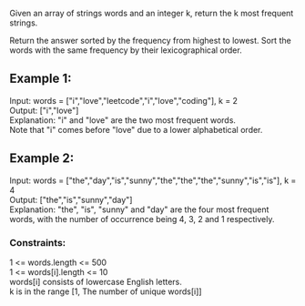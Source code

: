 Given an array of strings words and an integer k, return the k most frequent strings.  
  
Return the answer sorted by the frequency from highest to lowest. Sort the words with the same frequency by their lexicographical order.

 
  
## Example 1:  

Input: words = ["i","love","leetcode","i","love","coding"], k = 2  
Output: ["i","love"]   
Explanation: "i" and "love" are the two most frequent words.  
Note that "i" comes before "love" due to a lower alphabetical order.  
## Example 2:  
 
Input: words = ["the","day","is","sunny","the","the","the","sunny","is","is"], k = 4  
Output: ["the","is","sunny","day"]  
Explanation: "the", "is", "sunny" and "day" are the four most frequent words, with the number of occurrence being 4, 3, 2 and 1 respectively.
   

### Constraints:  
  
1 <= words.length <= 500  
1 <= words[i].length <= 10  
words[i] consists of lowercase English letters.   
k is in the range [1, The number of unique words[i]]  
